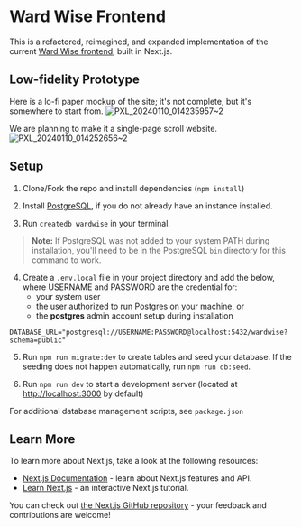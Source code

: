 # Ward Wise Frontend

This is a refactored, reimagined, and expanded implementation of the current [Ward Wise frontend](https://github.com/ward-wise/alderman-spending-data-viz), built in Next.js.

## Low-fidelity Prototype
Here is a lo-fi paper mockup of the site; it's not complete, but it's somewhere to start from.
![PXL_20240110_014235957~2](https://github.com/GuruKiranDN/ward-wise-front-end/assets/28895925/50880115-d9a2-4c49-91c0-98a682dd76ac)

We are planning to make it a single-page scroll website.
![PXL_20240110_014252656~2](https://github.com/GuruKiranDN/ward-wise-front-end/assets/28895925/0ab645f7-7aca-4b0c-bb43-359e2f4cd42e)

## Setup

1. Clone/Fork the repo and install dependencies (`npm install`)

2. Install [PostgreSQL](https://www.postgresql.org/docs/current/tutorial-install.html), if you do not already have an instance installed.

3. Run `createdb wardwise` in your terminal. 
> **Note:** If PostgreSQL was not added to your system PATH during installation, you'll need to be in the PostgreSQL `bin` directory for this command to work.

4. Create a `.env.local` file in your project directory and add the below, where USERNAME and PASSWORD are the credential for:
    * your system user
    * the user authorized to run Postgres on your machine, or
    * the **postgres** admin account setup during installation
```
DATABASE_URL="postgresql://USERNAME:PASSWORD@localhost:5432/wardwise?schema=public"
```

5. Run `npm run migrate:dev` to create tables and seed your database. If the seeding does not happen automatically, run `npm run db:seed`.

6. Run `npm run dev` to start a development server (located at [http://localhost:3000](http://localhost:3000) by default)

For additional database management scripts, see `package.json`

## Learn More

To learn more about Next.js, take a look at the following resources:

- [Next.js Documentation](https://nextjs.org/docs) - learn about Next.js features and API.
- [Learn Next.js](https://nextjs.org/learn) - an interactive Next.js tutorial.

You can check out [the Next.js GitHub repository](https://github.com/vercel/next.js/) - your feedback and contributions are welcome!
